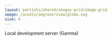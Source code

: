 ```yaml
---
layout: partials/shared/images-grid/image-grid
image: /assets/img/overview/globe.svg
size: 4
---
```


Local development server (Gamma)
